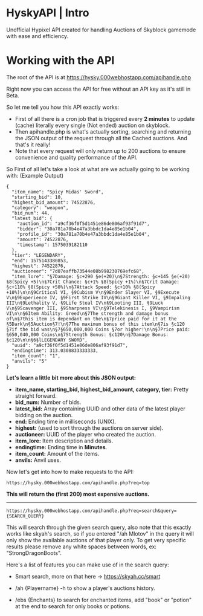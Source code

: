 # HyskyAPI | Intro
Unofficial Hypixel API created for handling Auctions of Skyblock gamemode with ease and efficiency.

# Working with the API
The root of the API is at https://hysky.000webhostapp.com/apihandle.php

Right now you can access the API for free without an API key as it's still in Beta.

So let me tell you how this API exactly works: 

- First of all there is a cron job that is triggered every **2 minutes** to update (cache) literally every single (Not ended) auction on skyblock.
- Then apihandle.php is what's actually sorting, searching and returning the JSON output of the request through all the Cached auctions.
And that's it really!
- Note that every request will only return up to 200 auctions to ensure convenience and quality performance of the API.

So First of all let's take a look at what are we actually going to be working with:
(Example Output)

```
{
  "item_name": "Spicy Midas' Sword",
  "starting_bid": 10,
  "highest_bid_amount": 74522876,
  "category": "weapon",
  "bid_num": 44,
  "latest_bid": {
    "auction_id": "a9cf36f0f5d1451e86de806af93f91d7",
    "bidder": "30a781a70b4e47a3bbdc1da4e85e1b04",
    "profile_id": "30a781a70b4e47a3bbdc1da4e85e1b04",
    "amount": 74522876,
    "timestamp": 1575039182110
  },
  "tier": "LEGENDARY",
  "end": 1575143380853,
  "highest": 74522876,
  "auctioneer": "7d07eaffb73544e08b998230769efc68",
  "item_lore": "§7Damage: §c+290 §e(+20)\n§7Strength: §c+145 §e(+20) §8(Spicy +5)\n§7Crit Chance: §c+1% §8(Spicy +1%)\n§7Crit Damage: §c+110% §8(Spicy +50%)\n§7Attack Speed: §c+10% §8(Spicy +10%)\n\n§9Critical VI, §9Cubism V\n§9Ender Slayer VI, §9Execute V\n§9Experience IV, §9First Strike IV\n§9Giant Killer VI, §9Impaling III\n§9Lethality V, §9Life Steal IV\n§9Looting III, §9Luck V\n§9Scavenger III, §9Sharpness VI\n§9Telekinesis I, §9Vampirism VI\n\n§6Item Ability: Greed\n§7The strength and damage bonus of\n§7this item is dependant on the\n§7price paid for it at the §5Dark\n§5Auction§7!\n§7The maximum bonus of this item\n§7is §c120 §7if the bid was\n§7§650,000,000 Coins §7or higher!\n\n§7Price paid: §650,040,000 Coins\n§7Strength Bonus: §c120\n§7Damage Bonus: §c120\n\n§6§lLEGENDARY SWORD",
  "uuid": "a9cf36f0f5d1451e86de806af93f91d7",
  "endingtime": 313.0308833333333,
  "item_count": "1",
  "anvils": "5"
}
```

**Let's learn a little bit more about this JSON output:**
- **item_name, starting_bid, highest_bid_amount, category, tier:** Pretty straight forward.
- **bid_num:** Number of bids.
- **latest_bid:** Array containing UUID and other data of the latest player bidding on the auction.
- **end:** Ending time in milliseconds (UNIX).
- **highest:** (used to sort through the auctions on server side).
- **auctioneer:** UUID of the player who created the auction.
- **item_lore:** Item description and details.
- **endingtime:** Ending time in **Minutes**.
- **item_count:** Amount of the items.
- **anvils:** Anvil uses.

Now let's get into how to make requests to the API:

```https://hysky.000webhostapp.com/apihandle.php?req=top```

**This will return the (first 200) most expensive auctions.**

---

```https://hysky.000webhostapp.com/apihandle.php?req=search&query={SEARCH_QUERY}```

This will search through the given search query, also note that this exactly works like skyah's search, so if you entered "/ah Mlotov" in the query it will only show the available auctions of that player only.
To get very specific results please remove any white spaces between words, ex: "StrongDragonBoots".

Here's a list of features you can make use of in the search query:

- Smart search, more on that here -> https://skyah.cc/smart

- /ah {Playername} -h to show a player's auctions history.

- /ebs {Enchants} to search for enchanted items, add "book" or "potion" at the end to search for only books or potions.


